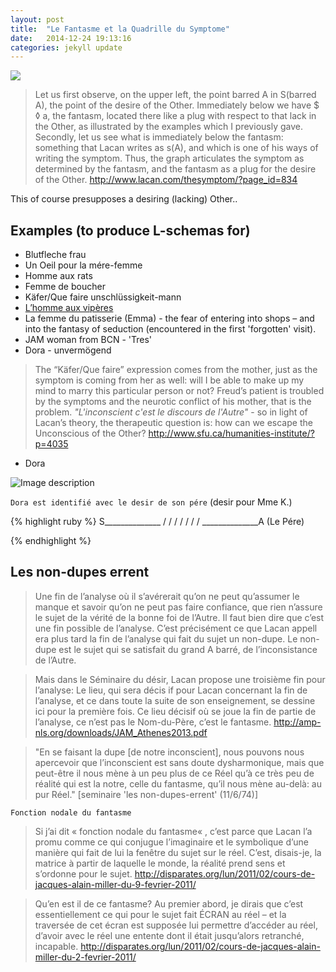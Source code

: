 ```yaml
---
layout: post
title:  "Le Fantasme et la Quadrille du Symptome"
date:   2014-12-24 19:13:16
categories: jekyll update
---
```


![](http://www.lacan.com/axiomfan2255.jpg)  

> Let us first observe, on the upper left, the point barred A in S(barred A), the point of the desire of the Other. Immediately below we have $ ◊ a, the fantasm, located there like a plug with respect to that lack in the Other, as illustrated by the examples which I previously gave.  
Secondly, let us see what is immediately below the fantasm: something that Lacan writes as s(A), and which is one of his ways of writing the symptom. Thus, the graph articulates the symptom as determined by the fantasm, and the fantasm as a plug for the desire of the Other.
<http://www.lacan.com/thesymptom/?page_id=834>

This of course presupposes a desiring (lacking) Other..

## Examples (to produce L-schemas for)
* Blutfleche frau
* Un Oeil pour la mére-femme
* Homme aux rats
* Femme de boucher
* Käfer/Que faire unschlüssigkeit-mann
* [L’homme aux vipères](http://wapol.org/ornicar/articles/wlf0062.htm)
* La femme du patisserie (Emma) - the fear of entering into shops – and into the fantasy of seduction (encountered in the first 'forgotten' visit).
* JAM woman from BCN - 'Tres'
* Dora - unvermögend

> The “Käfer/Que faire” expression comes from the mother, just as the symptom is coming from her as well: will I be able to make up my mind to marry this particular person or not? Freud’s patient is troubled by the symptoms and the neurotic conflict of his mother, that is the problem. _"L'inconscient c'est le discours de l'Autre"_ - so in light of Lacan’s theory, the therapeutic question is: how can we escape the Unconscious of the Other?
<http://www.sfu.ca/humanities-institute/?p=4035>

* Dora

![Image description](http://londonsociety-nls.org.uk/images/schema_in_vv_piece.gif)

`Dora est identifié avec le desir de son pére` (desir pour Mme K.)


{% highlight ruby %}
S______________
              /
            /
          /
        /
      /
    /
  /
 ______________A (Le Pére)

{% endhighlight %}

## Les non-dupes errent
> Une fin de l’analyse où il s’avérerait qu’on ne peut qu’assumer le manque et savoir qu’on ne peut pas faire confiance, que rien n’assure le sujet de la vérité de la bonne foi de l’Autre. Il faut bien
dire que c’est une fin possible de l’analyse. C’est précisément ce que Lacan appell era plus tard la fin de l’analyse qui fait du sujet un non-dupe. Le non-dupe est le sujet qui se satisfait du grand A barré, de l’inconsistance de l’Autre.
 
> Mais dans le Séminaire du désir, Lacan propose une troisième fin pour l’analyse: Le lieu, qui sera décis if pour Lacan concernant la fin de l’analyse, et ce dans toute la suite de son enseignement, se dessine ici pour la première fois. Ce lieu décisif où se joue la fin de partie de l’analyse, ce n’est pas le Nom-du-Père, c’est le fantasme.
<http://amp-nls.org/downloads/JAM_Athenes2013.pdf>

> "En se faisant la dupe [de notre inconscient], nous pouvons nous apercevoir que l’inconscient est sans doute dysharmonique, mais que peut-être il nous mène à un peu plus de ce Réel qu’à ce très peu de réalité qui est la notre, celle du fantasme, qu’il nous mène au-delà: au pur Réel." [seminaire 'les non-dupes-errent' (11/6/74)]

`Fonction nodale du fantasme`

> Si j’ai dit « fonction nodale du fantasme« , c’est parce que Lacan l’a promu comme ce qui conjugue l’imaginaire et le symbolique d’une manière qui fait de lui la fenêtre du sujet sur le réel. C’est, disais-je, la matrice à partir de laquelle le monde, la réalité prend sens et s’ordonne pour le sujet.
<http://disparates.org/lun/2011/02/cours-de-jacques-alain-miller-du-9-fevrier-2011/>

> Qu’en est il de ce fantasme? Au premier abord, je dirais que c’est essentiellement ce qui pour le sujet fait ÉCRAN au réel – et la traversée de cet écran est supposée lui permettre d’accéder au réel, d’avoir avec le réel une entente dont il était jusqu’alors retranché, incapable.
<http://disparates.org/lun/2011/02/cours-de-jacques-alain-miller-du-2-fevrier-2011/>









